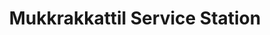 ---
title: "Mukkrakkattil Service Station"
url: /moodal/mukkrakkattil-service-station/
shop: car repair
---